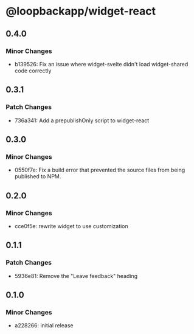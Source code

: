 # @loopbackapp/widget-react

## 0.4.0

### Minor Changes

- b139526: Fix an issue where widget-svelte didn't load widget-shared code correctly

## 0.3.1

### Patch Changes

- 736a341: Add a prepublishOnly script to widget-react

## 0.3.0

### Minor Changes

- 0550f7e: Fix a build error that prevented the source files from being published to NPM.

## 0.2.0

### Minor Changes

- cce0f5e: rewrite widget to use customization

## 0.1.1

### Patch Changes

- 5936e81: Remove the "Leave feedback" heading

## 0.1.0

### Minor Changes

- a228266: initial release
